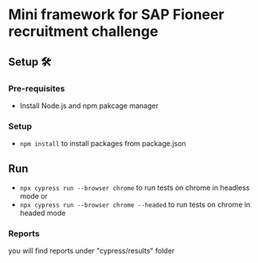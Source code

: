 # Mini framework for SAP Fioneer recruitment challenge

## Setup 🛠️

### Pre-requisites
* Install Node.js and npm pakcage manager

### Setup
* `npm install` to install packages from package.json

## Run
* `npx cypress run --browser chrome` to run tests on chrome in headless mode
or
* `npx cypress run --browser chrome --headed` to run tests on chrome in headed mode

### Reports
you will find reports under "cypress/results" folder
